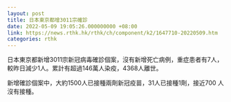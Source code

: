 ```yaml
---
layout: post
title: 日本東京都增3011宗確診
date: 2022-05-09 19:05:26.000000000 +08:00
link: https://news.rthk.hk/rthk/ch/component/k2/1647710-20220509.htm
categories: rthk
---
```


日本東京都新增3011宗新冠病毒確診個案，沒有新增死亡病例，重症患者有7人，較昨日減少1人。累計有超過146萬人染疫，4368人離世。

新增確診個案中，大約1500人已接種兩劑新冠疫苗，31人已接種1劑，接近700 人沒有接種。
